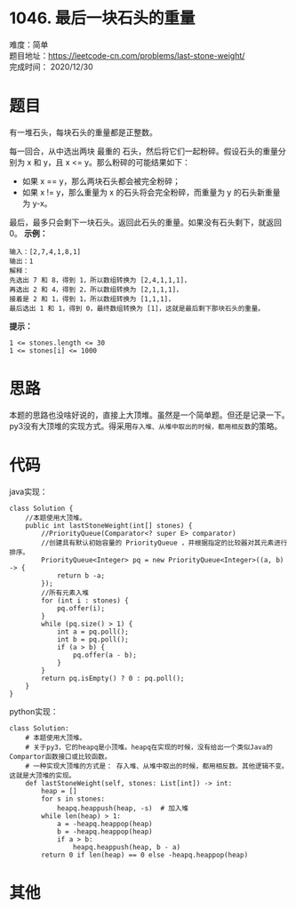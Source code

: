 # 1046. 最后一块石头的重量
难度：简单   
题目地址：https://leetcode-cn.com/problems/last-stone-weight/    
完成时间：  2020/12/30   
# 题目
有一堆石头，每块石头的重量都是正整数。

每一回合，从中选出两块 最重的 石头，然后将它们一起粉碎。假设石头的重量分别为 x 和 y，且 x <= y。那么粉碎的可能结果如下：
+ 如果 x == y，那么两块石头都会被完全粉碎；
+ 如果 x != y，那么重量为 x 的石头将会完全粉碎，而重量为 y 的石头新重量为 y-x。

最后，最多只会剩下一块石头。返回此石头的重量。如果没有石头剩下，就返回 0。
**示例：**
```
输入：[2,7,4,1,8,1]
输出：1
解释：
先选出 7 和 8，得到 1，所以数组转换为 [2,4,1,1,1]，
再选出 2 和 4，得到 2，所以数组转换为 [2,1,1,1]，
接着是 2 和 1，得到 1，所以数组转换为 [1,1,1]，
最后选出 1 和 1，得到 0，最终数组转换为 [1]，这就是最后剩下那块石头的重量。
```
**提示：**
```
1 <= stones.length <= 30
1 <= stones[i] <= 1000
```
# 思路
本题的思路也没啥好说的，直接上大顶堆。虽然是一个简单题。但还是记录一下。py3没有大顶堆的实现方式。得采用```存入堆、从堆中取出的时候，都用相反数```的策略。
# 代码
java实现：   
```
class Solution {
    //本题使用大顶堆。 
    public int lastStoneWeight(int[] stones) {
        //PriorityQueue(Comparator<? super E> comparator) 
        //创建具有默认初始容量的 PriorityQueue ，并根据指定的比较器对其元素进行排序。
        PriorityQueue<Integer> pq = new PriorityQueue<Integer>((a, b) -> {
            return b -a;
        });
        //所有元素入堆
        for (int i : stones) {
            pq.offer(i);
        }
        while (pq.size() > 1) {
            int a = pq.poll();
            int b = pq.poll();
            if (a > b) {
                pq.offer(a - b);
            }
        }
        return pq.isEmpty() ? 0 : pq.poll();
    }
}
```
python实现：   
```
class Solution:
    # 本题使用大顶堆。
    # 关于py3，它的heapq是小顶堆。heapq在实现的时候，没有给出一个类似Java的Compartor函数接口或比较函数。
    # 一种实现大顶堆的方式是： 存入堆、从堆中取出的时候，都用相反数。其他逻辑不变。这就是大顶堆的实现。
    def lastStoneWeight(self, stones: List[int]) -> int:
        heap = []
        for s in stones:
            heapq.heappush(heap, -s)  # 加入堆
        while len(heap) > 1:
            a = -heapq.heappop(heap)
            b = -heapq.heappop(heap)
            if a > b:
                heapq.heappush(heap, b - a)
        return 0 if len(heap) == 0 else -heapq.heappop(heap)
```
# 其他